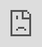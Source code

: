 ```yaml
---
title: "Are Bully Sticks Safe For Dogs With Pancreatitis?"
description: ""
date: 2023-02-12
categories: 
tags: 
thumbnail: https://tse1.mm.bing.net/th?q=Are%20Bully%20Sticks%20Safe%20For%20Dogs%20With%20Pancreatitis%3F&w=800&h=500&c=1&rs=1
author: "Osgood"
showToc: true
TocOpen: true
draft: false
hidemeta: false
comments: false
disableHLJS: true # to disable highlightjs
disableShare: false
disableHLJS: false
hideSummary: false
searchHidden: true
ShowReadingTime: true
ShowBreadCrumbs: true
ShowPostNavLinks: true
ShowWordCount: true
ShowRssButtonInSectionTermList: true
UseHugoToc: false
ShowShareButtons: true
---
```


<center>
	<img src="https://tse1.mm.bing.net/th?q=Are%20Bully%20Sticks%20Safe%20For%20Dogs%20With%20Pancreatitis%3F&w=800&h=500&c=1&rs=1" alt="Are Bully Sticks Safe For Dogs With Pancreatitis?" width="800" height="500" style="display: block; width: 100%; height: auto">
</center>

<p>If your pup has pancreatitis, you may be wondering if it is safe to give them bully sticks. Bully sticks are a popular chewable treat for dogs, and they come in a variety of forms. But what about dogs with pancreatitis? Are bully sticks safe for them to eat?</p>

<p>The answer is yes and no. It is safe to give dogs with pancreatitis bully sticks, but it is important to make sure that the bully sticks you give them are made of high-quality ingredients. Many low-quality bully sticks contain high amounts of fat and sugar, which can worsen the condition of a dog with pancreatitis. It is also important to monitor how much bully sticks your pup is eating, as too much can also cause digestive issues. High-quality bully sticks, however, can be a great source of protein and other nutrients for dogs with pancreatitis.</p>

<p>Pancreatitis is an inflammation of the pancreas, which is a small organ located between the stomach and small intestine. It is responsible for producing digestive enzymes and hormones that help regulate blood sugar levels. When the pancreas becomes inflamed, the enzymes it produces can damage the walls of the intestines and cause digestive issues. This can lead to abdominal pain, nausea, vomiting, and diarrhea. It is also important to note that pancreatitis can be life threatening if left untreated, so it is important to seek veterinary care if your pet is exhibiting any signs of pancreatitis.</p>

<p>The main concern with giving bully sticks to dogs with pancreatitis is the high fat content. Many low-quality bully sticks contain high amounts of fat, which can worsen the condition of a dog with pancreatitis. High-quality bully sticks, however, are a great source of protein and other nutrients that can help support a dog’s digestive health. It is important to read labels and make sure that the bully sticks you are giving your pup are made with high-quality ingredients.</p>

<p>When it comes to giving bully sticks to dogs with pancreatitis, it is important to monitor how much your pup is eating. Too much can cause digestive issues and worsen the condition of a dog with pancreatitis. It is also important to make sure that the bully sticks you are giving your pup are made of high-quality ingredients. If you are unsure, it is best to consult with your veterinarian before giving your pup bully sticks.</p>

<h2>What Are Bully Sticks?</h2>

<p>Bully sticks are a type of chewable treat for dogs that are made from cow, bull, or steer pizzle. Pizzle is the penis of a cow, bull, or steer, and is dried, twisted, and cut into strips. Bully sticks come in a variety of shapes and sizes and are a popular treat for dogs. They are high in protein and low in fat, making them a great source of nutrition for dogs.</p>

<p>Bully sticks are also a great way to keep your pup’s teeth clean and strong. The chewing motion helps to scrape away plaque and tartar from your pup’s teeth, and the chewing action helps to strengthen their jaw muscles. Bully sticks are also a great way to keep your pup occupied and entertained for long periods of time.</p>

<h2>Are Bully Sticks Safe for Dogs With Pancreatitis?</h2>

<p>The answer is yes and no. Bully sticks are safe for dogs with pancreatitis, but it is important to make sure that the bully sticks you give them are made of high-quality ingredients. Many low-quality bully sticks contain high amounts of fat and sugar, which can worsen the condition of a dog with pancreatitis. It is also important to monitor how much bully sticks your pup is eating, as too much can also cause digestive issues. High-quality bully sticks, however, can be a great source of protein and other nutrients for dogs with pancreatitis.</p>

<h2>What Are the Benefits of Bully Sticks for Dogs With Pancreatitis?</h2>

<p>High-quality bully sticks can be a great source of protein and other nutrients for dogs with pancreatitis. The chewing motion can also help to keep your pup’s teeth clean and their jaw muscles strong. Bully sticks are also a great way to keep your pup occupied and entertained for long periods of time.</p>

<h2>What Are the Risks of Bully Sticks for Dogs With Pancreatitis?</h2>

<p>The main concern with giving bully sticks to dogs with pancreatitis is the high fat content. Many low-quality bully sticks contain high amounts of fat, which can worsen the condition of a dog with pancreatitis. It is important to read labels and make sure that the bully sticks you are giving your pup are made with high-quality ingredients.</p>

<p>It is also important to monitor how much your pup is eating. Too much can cause digestive issues and worsen the condition of a dog with pancreatitis. If you are unsure, it is best to consult with your veterinarian before giving your pup bully sticks.</p>

<h2>Frequently Asked Questions</h2>

<h3>Are Bully Sticks Safe For Dogs?</h3>

<p>Yes, bully sticks are generally safe for dogs. However, it is important to make sure that the bully sticks you give them are made of high-quality ingredients and to monitor how much your pup is eating. Too much can cause digestive issues.</p>

<h3>Are Bully Sticks Good For Dogs?</h3>

<p>Yes, bully sticks can be a great source of protein and other nutrients for dogs. The chewing motion can also help to keep your pup’s teeth clean and their jaw muscles strong. Bully sticks are also a great way to keep your pup occupied and entertained for long periods of time.</p>

<h3>Are Bully Sticks Safe For Dogs With Pancreatitis?</h3>

<p>Yes, bully sticks are safe for dogs with pancreatitis, but it is important to make sure that the bully sticks you give them are made of high-quality ingredients. Many low-quality bully sticks contain high amounts of fat and sugar, which can worsen the condition of a dog with pancreatitis. It is also important to monitor how much bully sticks your pup is eating, as too much can also cause digestive issues.</p>

<h3>Can Bully Sticks Help Dogs With Pancreatitis?</h3>

<p>Yes, high-quality bully sticks can be a great source of protein and other nutrients for dogs with pancreatitis. However, it is important to make sure that the bully sticks you give them are made of high-quality ingredients and to monitor how much your pup is eating. Too much can cause digestive issues.</p>

<h3>Are Bully Sticks OK for Dogs With Pancreatitis?</h3>

<p>Yes, bully sticks are generally OK for dogs with pancreatitis. However, it is important to make sure that the bully sticks you give them are made of high-quality ingredients and to monitor how much your pup is eating. Too much can cause digestive issues.</p>

<h3>Are Bully Sticks Bad For Dogs With Pancreatitis?</h3>

<p>No, bully sticks are not necessarily bad for dogs with pancreatitis. However, it is important to make sure that the bully sticks you give them are made of high-quality ingredients and to monitor how much your pup is eating. Too much can cause digestive issues.</p>

<h3>Are Bully Sticks Safe For Dogs With Pancreatitis?</h3>

<p>Yes, bully sticks are safe for dogs with pancreatitis, but it is important to make sure that the bully sticks you give them are made of high-quality ingredients. Many low-quality bully sticks contain high amounts of fat and sugar, which can worsen the condition of a dog with pancreatitis. It is also important to monitor how much bully sticks your pup is eating, as too much can also cause digestive issues.</p>

<h3>Are Bully Sticks Good For Dogs With Pancreatitis?</h3>

<p>Yes, high-quality bully sticks can be a great source of protein and other nutrients for dogs with pancreatitis. However, it is important to make sure that the bully sticks you are giving your pup are made with high-quality ingredients and to monitor how much your pup is eating. Too much can cause digestive issues.</p>

<h3>Are Bully Sticks OK For Dogs With Pancreatitis?</h3>

<p>Yes, bully sticks are generally OK for dogs with pancreatitis. However, it is important to make sure that the bully sticks you give them are made of high-quality ingredients and to monitor how much your pup is eating. Too much can cause digestive issues.</p>

<h3>Should Dogs With Pancreatitis Eat Bully Sticks?</h3>

<p>Yes, high-quality bully sticks can be a great source of protein and other nutrients for dogs with pancreatitis. However, it is important to make sure that the bully sticks you give them are made with high-quality ingredients and to monitor how much your pup is eating. Too much can cause digestive issues.</p

<div style="position: relative; padding-bottom: 56.25%; overflow: hidden"><iframe src="https://www.youtube.com/embed/nRhnqNp4wJ0" frameborder="0" allow="accelerometer; autoplay; clipboard-write; encrypted-media; gyroscope; picture-in-picture; web-share" allowfullscreen style="position: absolute; top: 0; left: 0; width: 100%; height: 100%;"></iframe>
</div>